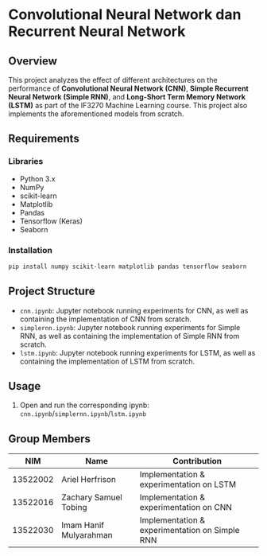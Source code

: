 # Convolutional Neural Network dan Recurrent Neural Network

## Overview
This project analyzes the effect of different architectures on the performance of **Convolutional Neural Network (CNN)**, **Simple Recurrent Neural Network (Simple RNN)**, and **Long-Short Term Memory Network (LSTM)** as part of the IF3270 Machine Learning course. This project also implements the aforementioned models from scratch.

## Requirements
### Libraries
- Python 3.x
- NumPy
- scikit-learn
- Matplotlib
- Pandas
- Tensorflow (Keras)
- Seaborn

### Installation
```bash
pip install numpy scikit-learn matplotlib pandas tensorflow seaborn
```

## Project Structure
- `cnn.ipynb`: Jupyter notebook running experiments for CNN, as well as containing the implementation of CNN from scratch.
- `simplernn.ipynb`: Jupyter notebook running experiments for Simple RNN, as well as containing the implementation of Simple RNN from scratch.
- `lstm.ipynb`: Jupyter notebook running experiments for LSTM, as well as containing the implementation of LSTM from scratch.

## Usage
1. Open and run the corresponding ipynb: `cnn.ipynb`/`simplernn.ipynb`/`lstm.ipynb`

## Group Members
| NIM      | Name                     | Contribution                                   |
|----------|--------------------------|------------------------------------------------|
| 13522002 | Ariel Herfrison          | Implementation & experimentation on LSTM       |
| 13522016 | Zachary Samuel Tobing    | Implementation & experimentation on CNN        |
| 13522030 | Imam Hanif Mulyarahman   | Implementation & experimentation on Simple RNN |

